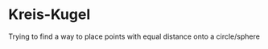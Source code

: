 Kreis-Kugel
===========

Trying to find a way to place points with equal distance onto a circle/sphere